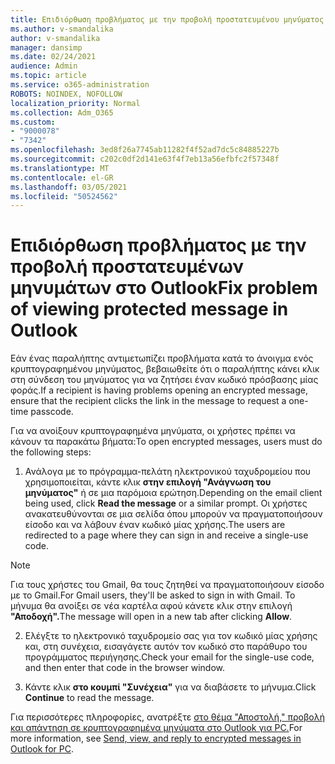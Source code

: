 ```yaml
---
title: Επιδιόρθωση προβλήματος με την προβολή προστατευμένου μηνύματος στο Outlook
ms.author: v-smandalika
author: v-smandalika
manager: dansimp
ms.date: 02/24/2021
audience: Admin
ms.topic: article
ms.service: o365-administration
ROBOTS: NOINDEX, NOFOLLOW
localization_priority: Normal
ms.collection: Adm_O365
ms.custom:
- "9000078"
- "7342"
ms.openlocfilehash: 3ed8f26a7745ab11282f4f52ad7dc5c84885227b
ms.sourcegitcommit: c202c0df2d141e63f4f7eb13a56efbfc2f57348f
ms.translationtype: MT
ms.contentlocale: el-GR
ms.lasthandoff: 03/05/2021
ms.locfileid: "50524562"
---
```

# <a name="fix-problem-of-viewing-protected-message-in-outlook"></a><span data-ttu-id="e3962-102">Επιδιόρθωση προβλήματος με την προβολή προστατευμένων μηνυμάτων στο Outlook</span><span class="sxs-lookup"><span data-stu-id="e3962-102">Fix problem of viewing protected message in Outlook</span></span>

<span data-ttu-id="e3962-103">Εάν ένας παραλήπτης αντιμετωπίζει προβλήματα κατά το άνοιγμα ενός κρυπτογραφημένου μηνύματος, βεβαιωθείτε ότι ο παραλήπτης κάνει κλικ στη σύνδεση του μηνύματος για να ζητήσει έναν κωδικό πρόσβασης μίας φοράς.</span><span class="sxs-lookup"><span data-stu-id="e3962-103">If a recipient is having problems opening an encrypted message, ensure that the recipient clicks the link in the message to request a one-time passcode.</span></span>

<span data-ttu-id="e3962-104">Για να ανοίξουν κρυπτογραφημένα μηνύματα, οι χρήστες πρέπει να κάνουν τα παρακάτω βήματα:</span><span class="sxs-lookup"><span data-stu-id="e3962-104">To open encrypted messages, users must do the following steps:</span></span>

1. <span data-ttu-id="e3962-105">Ανάλογα με το πρόγραμμα-πελάτη ηλεκτρονικού ταχυδρομείου που χρησιμοποιείται, κάντε κλικ **στην επιλογή "Ανάγνωση του μηνύματος"** ή σε μια παρόμοια ερώτηση.</span><span class="sxs-lookup"><span data-stu-id="e3962-105">Depending on the email client being used, click **Read the message** or a similar prompt.</span></span> <span data-ttu-id="e3962-106">Οι χρήστες ανακατευθύνονται σε μια σελίδα όπου μπορούν να πραγματοποιήσουν είσοδο και να λάβουν έναν κωδικό μίας χρήσης.</span><span class="sxs-lookup"><span data-stu-id="e3962-106">The users are redirected to a page where they can sign in and receive a single-use code.</span></span>

> [!NOTE]
> <span data-ttu-id="e3962-107">Για τους χρήστες του Gmail, θα τους ζητηθεί να πραγματοποιήσουν είσοδο με το Gmail.</span><span class="sxs-lookup"><span data-stu-id="e3962-107">For Gmail users, they'll be asked to sign in with Gmail.</span></span> <span data-ttu-id="e3962-108">Το μήνυμα θα ανοίξει σε νέα καρτέλα αφού κάνετε κλικ στην επιλογή **"Αποδοχή".**</span><span class="sxs-lookup"><span data-stu-id="e3962-108">The message will open in a new tab after clicking **Allow**.</span></span>

2. <span data-ttu-id="e3962-109">Ελέγξτε το ηλεκτρονικό ταχυδρομείο σας για τον κωδικό μίας χρήσης και, στη συνέχεια, εισαγάγετε αυτόν τον κωδικό στο παράθυρο του προγράμματος περιήγησης.</span><span class="sxs-lookup"><span data-stu-id="e3962-109">Check your email for the single-use code, and then enter that code in the browser window.</span></span>

3. <span data-ttu-id="e3962-110">Κάντε κλικ **στο κουμπί "Συνέχεια"** για να διαβάσετε το μήνυμα.</span><span class="sxs-lookup"><span data-stu-id="e3962-110">Click **Continue** to read the message.</span></span>

<span data-ttu-id="e3962-111">Για περισσότερες πληροφορίες, ανατρέξτε [στο θέμα "Αποστολή," προβολή και απάντηση σε κρυπτογραφημένα μηνύματα στο Outlook για PC.](https://support.microsoft.com/topic/send-view-and-reply-to-encrypted-messages-in-outlook-for-pc-eaa43495-9bbb-4fca-922a-df90dee51980)</span><span class="sxs-lookup"><span data-stu-id="e3962-111">For more information, see [Send, view, and reply to encrypted messages in Outlook for PC](https://support.microsoft.com/topic/send-view-and-reply-to-encrypted-messages-in-outlook-for-pc-eaa43495-9bbb-4fca-922a-df90dee51980).</span></span>


